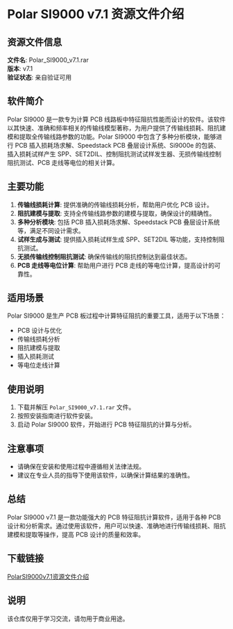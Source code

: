 # Polar SI9000 v7.1 资源文件介绍

## 资源文件信息

**文件名**: Polar_SI9000_v7.1.rar  
**版本**: v7.1  
**验证状态**: 亲自验证可用

## 软件简介

Polar SI9000 是一款专为计算 PCB 线路板中特征阻抗性能而设计的软件。该软件以其快速、准确和频率相关的传输线模型著称，为用户提供了传输线损耗、阻抗建模和提取全传输线路参数的功能。Polar SI9000 中包含了多种分析模块，能够进行 PCB 插入损耗场求解、Speedstack PCB 叠层设计系统、Si9000e 的包装、插入损耗试样产生 SPP、SET2DIL、控制阻抗测试试样发生器、无损传输线控制阻抗测试、PCB 走线等电位的相关计算。

## 主要功能

1. **传输线损耗计算**: 提供准确的传输线损耗分析，帮助用户优化 PCB 设计。
2. **阻抗建模与提取**: 支持全传输线路参数的建模与提取，确保设计的精确性。
3. **多种分析模块**: 包括 PCB 插入损耗场求解、Speedstack PCB 叠层设计系统等，满足不同设计需求。
4. **试样生成与测试**: 提供插入损耗试样生成 SPP、SET2DIL 等功能，支持控制阻抗测试。
5. **无损传输线控制阻抗测试**: 确保传输线的阻抗控制达到最佳状态。
6. **PCB 走线等电位计算**: 帮助用户进行 PCB 走线的等电位计算，提高设计的可靠性。

## 适用场景

Polar SI9000 是生产 PCB 板过程中计算特征阻抗的重要工具，适用于以下场景：

- PCB 设计与优化
- 传输线损耗分析
- 阻抗建模与提取
- 插入损耗测试
- 等电位走线计算

## 使用说明

1. 下载并解压 `Polar_SI9000_v7.1.rar` 文件。
2. 按照安装指南进行软件安装。
3. 启动 Polar SI9000 软件，开始进行 PCB 特征阻抗的计算与分析。

## 注意事项

- 请确保在安装和使用过程中遵循相关法律法规。
- 建议在专业人员的指导下使用该软件，以确保计算结果的准确性。

## 总结

Polar SI9000 v7.1 是一款功能强大的 PCB 特征阻抗计算软件，适用于各种 PCB 设计和分析需求。通过使用该软件，用户可以快速、准确地进行传输线损耗、阻抗建模和提取等操作，提高 PCB 设计的质量和效率。

## 下载链接
[PolarSI9000v7.1资源文件介绍](https://pan.quark.cn/s/6bca54a1898c)

## 说明

该仓库仅用于学习交流，请勿用于商业用途。
